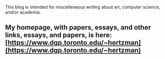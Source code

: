 This blog is intended for miscelleneous writing about art, computer science, and/or academia.

My homepage, with papers, essays, and other links, essays, and papers, is here: [https://www.dgp.toronto.edu/~hertzman](https://www.dgp.toronto.edu/~hertzman)
----------------------
